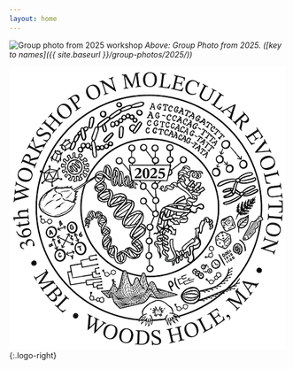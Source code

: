 ```yaml
---
layout: home
---
```

![Group photo from 2025 workshop](assets/img/group-photos/group-photo-2025b.png)
_Above: Group Photo from 2025. ([key to names]({{ site.baseurl }}/group-photos/2025/))_

![2025 t-shirt design](assets/img/current_tshirt.png){:.logo-right}
